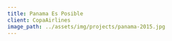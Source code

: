 ```yaml
---
title: Panama Es Posible
client: CopaAirlines
image_path: ../assets/img/projects/panama-2015.jpg
---
```




